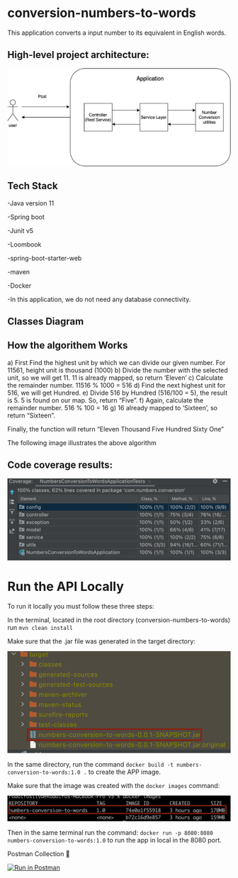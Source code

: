 # conversion-numbers-to-words

This application converts a input number to its equivalent in English words.

## High-level project architecture:
<img src = "src/main/resources/images/GeneralOverview.png" />

## Tech Stack

-Java version 11

-Spring boot

-Junit v5

-Loombook

-spring-boot-starter-web

-maven

-Docker

-In this application, we do not need any database connectivity.

##  Classes Diagram

##  How the algorithem Works

a) First Find the highest unit by which we can divide our given number. For 11561, height unit is thousand (1000)
b) Divide the number with the selected unit, so we will get 11. 11 is already mapped, so return ‘Eleven’
c) Calculate the remainder number. 11516 % 1000 = 516
d) Find the next highest unit for 516, we will get Hundred.
e) Divide 516 by Hundred (516/100 = 5), the result is 5. 5 is found on our map. So, return “Five”.
f) Again, calculate the remainder number. 516 % 100 = 16
g) 16 already mapped to ‘Sixteen’, so return “Sixteen”.

Finally, the function will return “Eleven Thousand Five Hundred Sixty One”

The following image illustrates the above algorithm

##  Code coverage results:

<img src = "src/main/resources/images/coverageDiagram.png" />


# Run the API Locally


To run it locally you must follow these three steps:

In the terminal, located in the root directory (conversion-numbers-to-words) run ```mvn clean install```

Make sure that the .jar file was generated in the target directory:

<img src = "src/main/resources/images/jarGenerated.png" />


In the same directory, run the command ```docker build -t numbers-conversion-to-words:1.0 .``` to create the APP image.

Make sure that the image was created with the ```docker images``` command: 

<img src = "src/main/resources/images/DockerImage.png" />

Then in the same terminal run the command:  ```docker run -p 8080:8080 numbers-conversion-to-words:1.0``` to run the app in local in the 8080 port.

Postman Collection 📢

[![Run in Postman](https://run.pstmn.io/button.svg)](https://app.getpostman.com/run-collection/34cd02999866616572f7)
